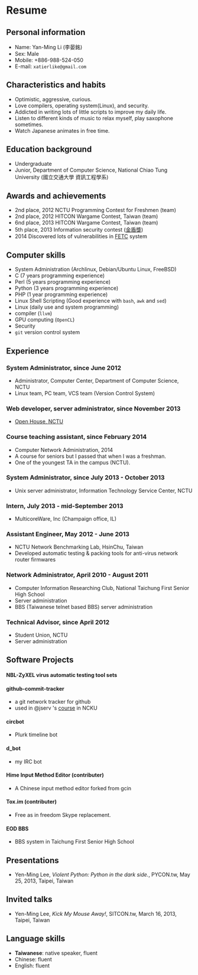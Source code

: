 Resume
======

Personal information
--------------------

- Name: Yan-Ming Li (李晏銘)
- Sex: Male
- Mobile: +886-988-524-050
- E-mail: `xatierlike@gmail.com`



Characteristics and habits
--------------------------

- Optimistic, aggressive, curious.
- Love compilers, operating system(Linux), and security.
- Addicted in writing lots of little scripts to improve my daily life.
- Listen to different kinds of music to relax myself, play saxophone sometimes.
- Watch Japanese animates in free time.



Education background
--------------------

- Undergraduate
- Junior, Department of Computer Science, National Chiao Tung University (國立交通大學 資訊工程學系)



Awards and achievements
-----------------------

- 2nd place, 2012 NCTU Programming Contest for Freshmen (team)
- 2nd place, 2012 HITCON Wargame Contest, Taiwan (team)
- 6nd place, 2013 HITCON Wargame Contest, Taiwan (team)
- 5th place, 2013 Information security contest ([金盾獎](http://security.cisanet.org.tw/))
- 2014 Discovered lots of vulnerabilities in [FETC](http://www.fetc.net.tw) system




Computer skills
---------------

- System Administration (Archlinux, Debian/Ubuntu Linux, FreeBSD)
- C (7 years programming experience)
- Perl (5 years programming experience)
- Python (3 years programming experience)
- PHP (1 year programming experience)
- Linux Shell Scripting (Good experience with `bash`, `awk` and `sed`)
- Linux (daily use and system programming)
- compiler (`llvm`)
- GPU computing  (`OpenCL`)
- Security
- `git` version control system




Experience
----------

### System Administrator, since June 2012

- Administrator, Computer Center, Department of Computer Science, NCTU
- Linux team, PC team, VCS team (Version Control System)


### Web developer, server administrator, since November 2013

- [Open House, NCTU](http://openhouse.nctu.edu.tw/2014/index.php)


### Course teaching assistant, since February 2014

- Computer Network Administration, 2014
- A course for seniors but I passed that when I was a freshman.
- One of the youngest TA in the campus (NCTU).


### System Administrator, since July 2013 - October 2013

- Unix server administrator, Information Technology Service Center, NCTU


### Intern, July 2013 - mid-September 2013

- MulticoreWare, Inc (Champaign office, IL)


### Assistant Engineer, May 2012 - June 2013

- NCTU Network Benchmarking Lab, HsinChu, Taiwan
- Developed automatic testing & packing tools for anti-virus network router firmwares


### Network Administrator, April 2010  - August 2011

- Computer Information Researching Club, National Taichung First Senior High School
- Server administration
- BBS (Taiwanese telnet based BBS) server administration


### Technical Advisor, since April 2012

- Student Union, NCTU
- Server administration



Software Projects
-----------------

#### NBL-ZyXEL virus automatic testing tool sets


#### github-commit-tracker
- a git network tracker for github
- used in @jserv 's [course](http://wiki.csie.ncku.edu.tw/embedded/schedule) in NCKU

#### circbot
- Plurk timeline bot

#### d_bot
- my IRC bot

#### Hime Input Method Editor (contributer)
- A Chinese input method editor forked from gcin

#### Tox.im (contributer)
- Free as in freedom Skype replacement.

#### EOD BBS
- BBS system in Taichung First Senior High School




Presentations
-------------

- Yen-Ming Lee, *Violent Python: Python in the dark side.*, PYCON.tw, May 25, 2013, Taipei, Taiwan



Invited talks
-------------

- Yen-Ming Lee, *Kick My Mouse Away!*, SITCON.tw, March 16, 2013, Taipei, Taiwan



Language skills
---------------

- **Taiwanese**: native speaker, fluent
- Chinese: fluent
- English: fluent

